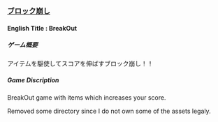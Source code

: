 ### [ブロック崩し](https://play.google.com/store/apps/details?id=com.Saku.ComboBlock)
#### English Title : BreakOut

##### ゲーム概要
アイテムを駆使してスコアを伸ばすブロック崩し！！

##### Game Discription
BreakOut game with items which increases your score. 


Removed some directory since I do not own some of the assets legaly. 
